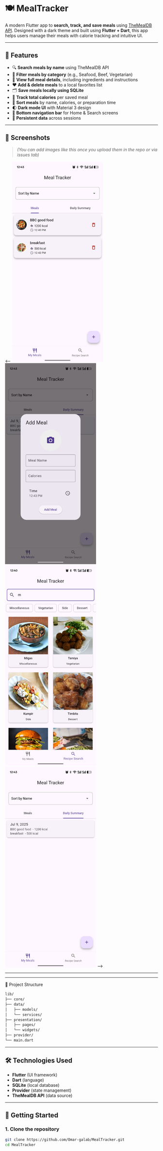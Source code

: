 # 🍽️ MealTracker

A modern Flutter app to **search, track, and save meals** using [TheMealDB API](https://www.themealdb.com/). Designed with a dark theme and built using **Flutter + Dart**, this app helps users manage their meals with calorie tracking and intuitive UI.

---

## 📱 Features

- 🔍 **Search meals by name** using TheMealDB API
- 📂 **Filter meals by category** (e.g., Seafood, Beef, Vegetarian)
- 🧾 **View full meal details**, including ingredients and instructions
- ❤️ **Add & delete meals** to a local favorites list
- 🗂️ **Save meals locally using SQLite**
- 🍴 **Track total calories** per saved meal
- 🔁 **Sort meals** by name, calories, or preparation time
- 🌓 **Dark mode UI** with Material 3 design
- 📲 **Bottom navigation bar** for Home & Search screens
- 💾 **Persistent data** across sessions

---

## 📸 Screenshots

> *(You can add images like this once you upload them in the repo or via issues tab)*

<--
<img src="screenshots/added_meal.jpg" width="300">
<img src="screenshots/addmeal.jpg" width="300">
<img src="screenshots/search_meal.jpg" width="300">
<img src="screenshots/total_cl.jpg" width="300">
-->

---
---
📂 Project Structure
```bash
lib/
├── core/
├── data/
│   ├── models/
│   └── services/
├── presentation/
│   ├── pages/
│   └── widgets/
├── provider/
└── main.dart

```



---
## 🛠️ Technologies Used

- **Flutter** (UI framework)
- **Dart** (language)
- **SQLite** (local database)
- **Provider** (state management)
- **TheMealDB API** (data source)

---

## 🚀 Getting Started

### 1. Clone the repository

```bash
git clone https://github.com/Omar-galab/MealTracker.git
cd MealTracker
